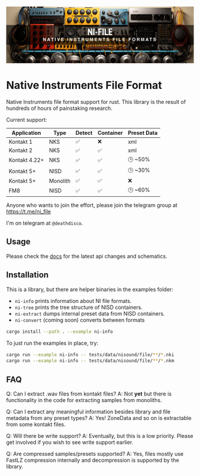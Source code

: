 <p align="center">
  <img src="assets/banner.jpg" />
</p>

# Native Instruments File Format

Native Instruments file format support for rust. This library is the result of hundreds of hours of painstaking research.

Current support:

| Application   | Type     | Detect | Container | Preset Data |
| ------------- | -------- | ------ | --------- | ----------- |
| Kontakt 1     | NKS      | ✅     | ❌        | xml         |
| Kontakt 2     | NKS      | ✅     | ✅        | xml         |
| Kontakt 4.22+ | NKS      | ✅     | ✅        | 🕒 ~50%     |
| Kontakt 5+    | NISD     | ✅     | ✅        | 🕒 ~30%     |
| Kontakt 5+    | Monolith | ✅     | ✅        | ❌          |
| FM8           | NISD     | ✅     | ✅        | 🕒 ~60%     |

Anyone who wants to join the effort, please join the telegram group at https://t.me/ni_file

I'm on telegram at `@deathdisco`.

## Usage

Please check the [docs](/doc/README.md) for the latest api changes and schematics.

## Installation

This is a library, but there are helper binaries in the examples folder:

- `ni-info` prints information about NI file formats.
- `ni-tree` prints the tree structure of NISD containers.
- `ni-extract` dumps internal preset data from NISD containers.
- `ni-convert` (coming soon) converts between formats

```bash
cargo install --path . --example ni-info
```

To just run the examples in place, try:

```bash
cargo run --example ni-info -- tests/data/nisound/file/**/*.nki
cargo run --example ni-info -- tests/data/nisound/file/**/*.nkm
```

## FAQ

Q: Can I extract .wav files from kontakt files?
A: Not **yet** but there is functionality in the code for extracting samples from monoliths.

Q: Can I extract any meaningful information besides library and file metadata from any preset types?
A: Yes! ZoneData and so on is extractable from some kontakt files.

Q: Will there be write support?
A: Eventually, but this is a low priority. Please get involved if you wish to see write support earlier.

Q: Are compressed samples/presets supported?
A: Yes, files mostly use FastLZ compression internally and decompression is supported by the library.
